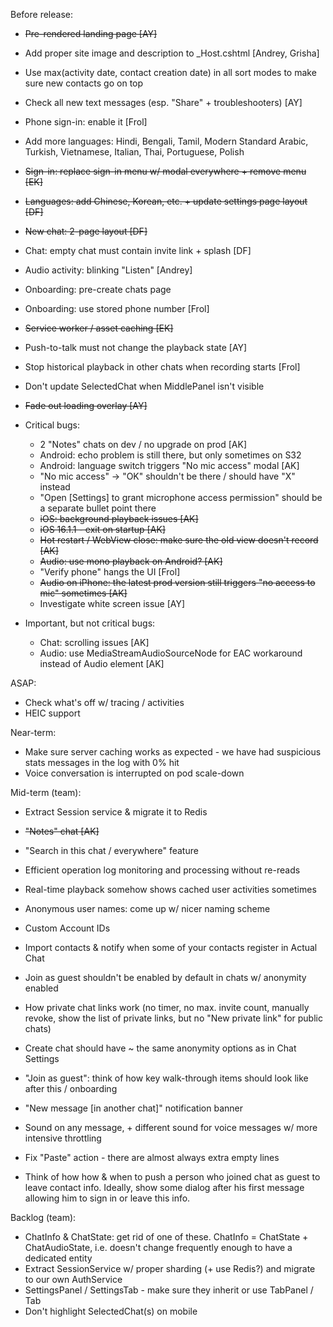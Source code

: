 Before release:

- ~~Pre-rendered landing page [AY]~~
- Add proper site image and description to _Host.cshtml [Andrey, Grisha]
- Use max(activity date, contact creation date) in all sort modes to make sure new contacts go on top
- Check all new text messages (esp. "Share" + troubleshooters) [AY]
- Phone sign-in: enable it [Frol]
- Add more languages: Hindi, Bengali, Tamil, Modern Standard Arabic, Turkish, Vietnamese, Italian, Thai, Portuguese, Polish
- ~~Sign-in: replace sign-in menu w/ modal everywhere + remove menu [EK]~~
- ~~Languages: add Chinese, Korean, etc. + update settings page layout [DF]~~
- ~~New chat: 2-page layout [DF]~~
- Chat: empty chat must contain invite link + splash [DF]
- Audio activity: blinking "Listen" [Andrey]
- Onboarding: pre-create chats page
- Onboarding: use stored phone number [Frol]
- ~~Service worker / asset caching [EK]~~
- Push-to-talk must not change the playback state [AY]
- Stop historical playback in other chats when recording starts [Frol]
- Don't update SelectedChat when MiddlePanel isn't visible
- ~~Fade out loading overlay [AY]~~

- Critical bugs:
  - 2 "Notes" chats on dev / no upgrade on prod [AK]
  - Android: echo problem is still there, but only sometimes on S32
  - Android: language switch triggers "No mic access" modal [AK]
  - "No mic access" -> "OK" shouldn't be there / should have "X" instead
  - "Open [Settings] to grant microphone access permission" should be a separate bullet point there
  - ~~iOS: background playback issues [AK]~~
  - ~~iOS 16.1.1 - exit on startup [AK]~~
  - ~~Hot restart / WebView close: make sure the old view doesn't record [AK]~~
  - ~~Audio: use mono playback on Android? [AK]~~
  - "Verify phone" hangs the UI [Frol]
  - ~~Audio on iPhone: the latest prod version still triggers "no access to mic" sometimes [AK]~~
  - Investigate white screen issue [AY] 
- Important, but not critical bugs:
  - Chat: scrolling issues [AK]
  - Audio: use MediaStreamAudioSourceNode for EAC workaround instead of Audio element [AK]

ASAP:

- Check what's off w/ tracing / activities
- HEIC support

Near-term:

- Make sure server caching works as expected - we have had suspicious stats messages in the log with 0% hit
- Voice conversation is interrupted on pod scale-down

Mid-term (team):

- Extract Session service & migrate it to Redis
- ~~"Notes" chat [AK]~~
- "Search in this chat / everywhere" feature
- Efficient operation log monitoring and processing without re-reads
- Real-time playback somehow shows cached user activities sometimes
- Anonymous user names: come up w/ nicer naming scheme
- Custom Account IDs
- Import contacts & notify when some of your contacts register in Actual Chat

- Join as guest shouldn't be enabled by default in chats w/ anonymity enabled
- How private chat links work (no timer, no max. invite count, manually revoke, show the list of private links, but no "New private link" for public chats)
- Create chat should have ~ the same anonymity options as in Chat Settings
- "Join as guest": think of how key walk-through items should look like after this / onboarding
- "New message [in another chat]" notification banner
- Sound on any message, + different sound for voice messages w/ more intensive throttling
- Fix "Paste" action - there are almost always extra empty lines
- Think of how how & when to push a person who joined chat as guest to leave contact info. Ideally, show some dialog after his first message allowing him to sign in or leave this info.

Backlog (team):

- ChatInfo & ChatState: get rid of one of these. ChatInfo = ChatState + ChatAudioState, i.e. doesn't change frequently enough to have a dedicated entity
- Extract SessionService w/ proper sharding (+ use Redis?) and migrate to our own AuthService
- SettingsPanel / SettingsTab - make sure they inherit or use TabPanel / Tab
- Don't highlight SelectedChat(s) on mobile
